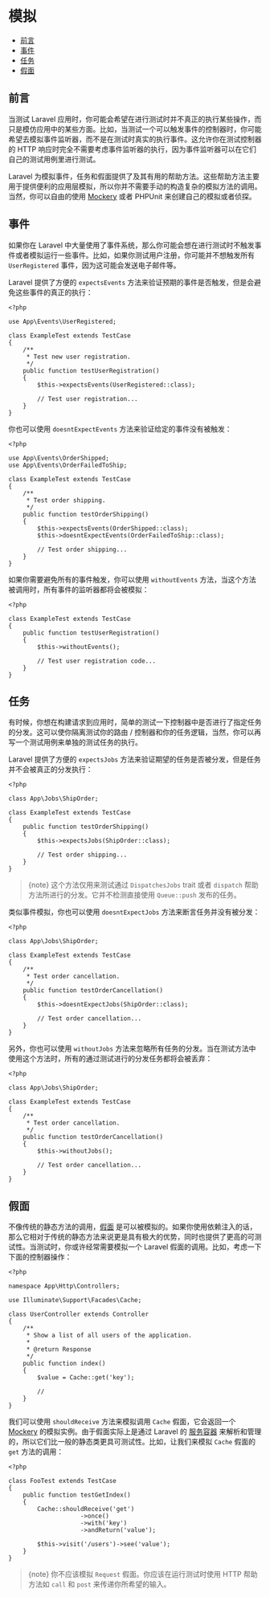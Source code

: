 # 模拟

- [前言](#introduction)
- [事件](#mocking-events)
- [任务](#mocking-jobs)
- [假面](#mocking-facades)

<a name="introduction"></a>
## 前言

当测试 Laravel 应用时，你可能会希望在进行测试时并不真正的执行某些操作，而只是模仿应用中的某些方面。比如，当测试一个可以触发事件的控制器时，你可能希望去模拟事件监听器，而不是在测试时真实的执行事件。这允许你在测试控制器的 HTTP 响应时完全不需要考虑事件监听器的执行，因为事件监听器可以在它们自己的测试用例里进行测试。

Laravel 为模拟事件，任务和假面提供了及其有用的帮助方法。这些帮助方法主要用于提供便利的应用层模拟，所以你并不需要手动的构造复杂的模拟方法的调用。当然，你可以自由的使用 [Mockery](http://docs.mockery.io/en/latest/) 或者 PHPUnit 来创建自己的模拟或者侦探。

<a name="mocking-events"></a>
## 事件

如果你在 Laravel 中大量使用了事件系统，那么你可能会想在进行测试时不触发事件或者模拟运行一些事件。比如，如果你测试用户注册，你可能并不想触发所有 `UserRegistered` 事件，因为这可能会发送电子邮件等。

Laravel 提供了方便的 `expectsEvents` 方法来验证预期的事件是否触发，但是会避免这些事件的真正的执行：

    <?php

    use App\Events\UserRegistered;

    class ExampleTest extends TestCase
    {
        /**
         * Test new user registration.
         */
        public function testUserRegistration()
        {
            $this->expectsEvents(UserRegistered::class);

            // Test user registration...
        }
    }

你也可以使用 `doesntExpectEvents` 方法来验证给定的事件没有被触发：

    <?php

    use App\Events\OrderShipped;
    use App\Events\OrderFailedToShip;

    class ExampleTest extends TestCase
    {
        /**
         * Test order shipping.
         */
        public function testOrderShipping()
        {
            $this->expectsEvents(OrderShipped::class);
            $this->doesntExpectEvents(OrderFailedToShip::class);

            // Test order shipping...
        }
    }

如果你需要避免所有的事件触发，你可以使用 `withoutEvents` 方法，当这个方法被调用时，所有事件的监听器都将会被模拟：

    <?php

    class ExampleTest extends TestCase
    {
        public function testUserRegistration()
        {
            $this->withoutEvents();

            // Test user registration code...
        }
    }

<a name="mocking-jobs"></a>
## 任务

有时候，你想在构建请求到应用时，简单的测试一下控制器中是否进行了指定任务的分发。这可以使你隔离测试你的路由 / 控制器和你的任务逻辑，当然，你可以再写一个测试用例来单独的测试任务的执行。

Laravel 提供了方便的 `expectsJobs` 方法来验证期望的任务是否被分发，但是任务并不会被真正的分发执行：

    <?php

    class App\Jobs\ShipOrder;

    class ExampleTest extends TestCase
    {
        public function testOrderShipping()
        {
            $this->expectsJobs(ShipOrder::class);

            // Test order shipping...
        }
    }

> {note} 这个方法仅用来测试通过 `DispatchesJobs` trait 或者 `dispatch` 帮助方法所进行的分发。它并不检测直接使用 `Queue::push` 发布的任务。

类似事件模拟，你也可以使用 `doesntExpectJobs` 方法来断言任务并没有被分发：

    <?php

    class App\Jobs\ShipOrder;

    class ExampleTest extends TestCase
    {
        /**
         * Test order cancellation.
         */
        public function testOrderCancellation()
        {
            $this->doesntExpectJobs(ShipOrder::class);

            // Test order cancellation...
        }
    }

另外，你也可以使用 `withoutJobs` 方法来忽略所有任务的分发。当在测试方法中使用这个方法时，所有的通过测试进行的分发任务都将会被丢弃：

    <?php

    class App\Jobs\ShipOrder;

    class ExampleTest extends TestCase
    {
        /**
         * Test order cancellation.
         */
        public function testOrderCancellation()
        {
            $this->withoutJobs();

            // Test order cancellation...
        }
    }

<a name="mocking-facades"></a>
## 假面

不像传统的静态方法的调用，[假面](/docs/{{language}}/{{version}}/facades) 是可以被模拟的。如果你使用依赖注入的话，那么它相对于传统的静态方法来说更是具有极大的优势，同时也提供了更高的可测试性。当测试时，你或许经常需要模拟一个 Laravel 假面的调用。比如，考虑一下下面的控制器操作：

    <?php

    namespace App\Http\Controllers;

    use Illuminate\Support\Facades\Cache;

    class UserController extends Controller
    {
        /**
         * Show a list of all users of the application.
         *
         * @return Response
         */
        public function index()
        {
            $value = Cache::get('key');

            //
        }
    }

我们可以使用 `shouldReceive` 方法来模拟调用 `Cache` 假面，它会返回一个 [Mockery](https://github.com/padraic/mockery) 的模拟实例。由于假面实际上是通过 Laravel 的 [服务容器](/docs/{{language}}/{{version}}/container) 来解析和管理的，所以它们比一般的静态类更具可测试性。比如，让我们来模拟 `Cache` 假面的 `get` 方法的调用：

    <?php

    class FooTest extends TestCase
    {
        public function testGetIndex()
        {
            Cache::shouldReceive('get')
                        ->once()
                        ->with('key')
                        ->andReturn('value');

            $this->visit('/users')->see('value');
        }
    }

> {note} 你不应该模拟 `Request` 假面。你应该在运行测试时使用 HTTP 帮助方法如 `call` 和 `post` 来传递你所希望的输入。
